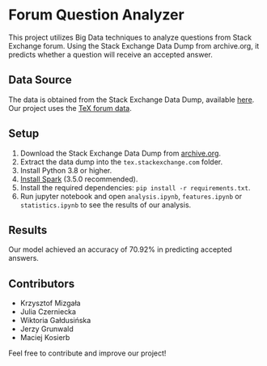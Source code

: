 # Forum Question Analyzer

This project utilizes Big Data techniques to analyze questions from Stack Exchange forum. 
Using the Stack Exchange Data Dump from archive.org, it predicts whether a question will receive an accepted answer.

## Data Source
The data is obtained from the Stack Exchange Data Dump, available [here](https://archive.org/download/stackexchange/). Our project uses the [TeX forum data](https://archive.org/download/stackexchange/tex.stackexchange.com.7z).

## Setup
1. Download the Stack Exchange Data Dump from [archive.org](https://archive.org/download/stackexchange/tex.stackexchange.com.7z).
2. Extract the data dump into the `tex.stackexchange.com` folder.
3. Install Python 3.8 or higher.
4. [Install Spark](https://spark.apache.org/docs/latest/) (3.5.0 recommended).
5. Install the required dependencies: `pip install -r requirements.txt`.
6. Run jupyter notebook and open `analysis.ipynb`, `features.ipynb` or `statistics.ipynb` to see the results of our analysis.

## Results
Our model achieved an accuracy of 70.92% in predicting accepted answers.

## Contributors
- Krzysztof Mizgała
- Julia Czerniecka
- Wiktoria Gałdusińska
- Jerzy Grunwald
- Maciej Kosierb

Feel free to contribute and improve our project!

